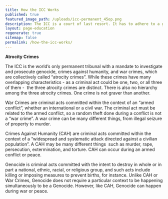 ```yaml
---
title: How the ICC Works
published: true
featured_image_path: /uploads/icc-permanent_45op.png
description: The ICC is a court of last resort. It has to adhere to a great number of rules to determine where and when it can operate.
layout: page-education
regenerate: true
sitemap: false
permalink: /how-the-icc-works/
---
```



**Atrocity Crimes**

The ICC is the world’s only permanent tribunal with a mandate to investigate and prosecute genocide, crimes against humanity, and war crimes, which are collectively called “atrocity crimes”. While these crimes have many overlapping characteristics - as a criminal act could be one, two, or all three of them - &nbsp;the three atrocity crimes are distinct. There is also no hierarchy among the three atrocity crimes. One crime is not graver than another.

War Crimes are criminal acts committed within the context of an “armed conflict”, whether an international or a civil war. The criminal act must be related to the armed conflict, so a random theft done during a conflict is not a “war crime”. A war crime can be many different things, from illegal seizure of property to murder.

Crimes Against Humanity (CAH) are criminal acts committed within the context of a “widespread and systematic attack directed against a civilian population”. A CAH may be many different things &nbsp;such as murder, rape, persecution, extermination, and torture. CAH can occur during an armed conflict or peace.

Genocide is criminal acts committed with the intent to destroy in whole or in part a national, ethnic, racial, or religious group, and such acts include killing or imposing measures to prevent births, for instance. Unlike CAH or War Crimes, Genocide does not require a particular context to be happening simultaneously to be a Genocide. However, like CAH, Genocide can happen during war or peace.
